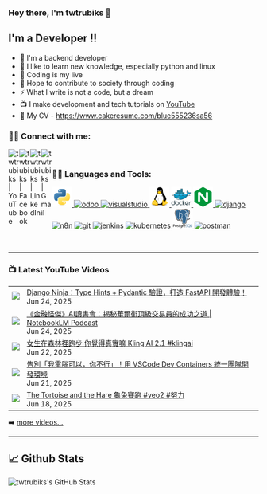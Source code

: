 ### Hey there, I'm twtrubiks 👋

## I'm a Developer !!

- 🔭 I'm a backend developer
- 🌱 I like to learn new knowledge, especially python and linux
- 👯 Coding is my live
- 🥅 Hope to contribute to society through coding
- ⚡  What I write is not a code, but a dream
- 📺 I make development and tech tutorials on [YouTube](https://www.youtube.com/user/blue524326)
- 🔭 My CV - https://www.cakeresume.com/blue555236sa56

### 🙋‍♂️ Connect with me:

[<img align="left" alt="twtrubiks | YouTube" width="22px" src="https://cdn.jsdelivr.net/npm/simple-icons@v3/icons/youtube.svg" />][youtube]
[<img align="left" alt="twtrubiks | Facebook" width="22px" src="https://cdn.jsdelivr.net/npm/simple-icons@v3/icons/facebook.svg" />][facebook]
[<img align="left" alt="twtrubiks | LinkedIn" width="22px" src="https://cdn.jsdelivr.net/npm/simple-icons@v3/icons/linkedin.svg" />][linkedin]
[<img align="left" alt="twtrubiks | Gmail" width="22px" src="https://cdn.jsdelivr.net/npm/simple-icons@v3/icons/gmail.svg" />][gmail]

<br />

### 👨‍💻 Languages and Tools:

<p align="left"> <a href="https://www.python.org" target="_blank"> <img src="https://raw.githubusercontent.com/devicons/devicon/master/icons/python/python-original.svg" alt="python" width="40" height="40"/> <a href="https://www.odoo.com/" target="_blank"> <img src="https://upload.wikimedia.org/wikipedia/commons/thumb/5/50/Odoo_logo.svg/320px-Odoo_logo.svg.png" alt="odoo" width="65" height="40"/> </a> <a href="https://code.visualstudio.com/" target="_blank"> <img src="https://upload.wikimedia.org/wikipedia/commons/thumb/9/9a/Visual_Studio_Code_1.35_icon.svg/240px-Visual_Studio_Code_1.35_icon.svg.png" alt="visualstudio" width="40" height="40"/> </a> <a href="https://www.linux.org/" target="_blank"> <img src="https://raw.githubusercontent.com/devicons/devicon/master/icons/linux/linux-original.svg" alt="linux" width="40" height="40"/> <a href="https://www.docker.com/" target="_blank"> <img src="https://raw.githubusercontent.com/devicons/devicon/master/icons/docker/docker-original-wordmark.svg" alt="docker" width="40" height="40"/> </a> </a> <a href="https://www.nginx.com" target="_blank"> <img src="https://raw.githubusercontent.com/devicons/devicon/master/icons/nginx/nginx-original.svg" alt="nginx" width="40" height="40"/> </a> </a> <a href="https://www.djangoproject.com/" target="_blank"> <img src="https://upload.wikimedia.org/wikipedia/commons/7/75/Django_logo.svg" alt="django" width="40" height="40"/> </a> <a href="[https://flask.palletsprojects.com/](https://upload.wikimedia.org/wikipedia/commons/5/53/N8n-logo-new.svg)" target="_blank"> <img src="https://upload.wikimedia.org/wikipedia/commons/5/53/N8n-logo-new.svg" alt="n8n" width="40" height="40"/> </a> <a href="https://git-scm.com/" target="_blank"> <img src="https://www.vectorlogo.zone/logos/git-scm/git-scm-icon.svg" alt="git" width="40" height="40"/> </a> <a href="https://www.jenkins.io" target="_blank"> <img src="https://www.vectorlogo.zone/logos/jenkins/jenkins-icon.svg" alt="jenkins" width="40" height="40"/> </a> <a href="https://kubernetes.io" target="_blank"> <img src="https://www.vectorlogo.zone/logos/kubernetes/kubernetes-icon.svg" alt="kubernetes" width="40" height="40"/> </a> <a href="https://www.postgresql.org" target="_blank"> <img src="https://raw.githubusercontent.com/devicons/devicon/master/icons/postgresql/postgresql-original-wordmark.svg" alt="postgresql" width="40" height="40"/> </a> <a href="https://postman.com" target="_blank"> <img src="https://www.vectorlogo.zone/logos/getpostman/getpostman-icon.svg" alt="postman" width="40" height="40"/> </a> </p>

<br />

---

### 📺 Latest YouTube Videos

<table>
    <tbody>
<!-- YOUTUBE:START --><tr><td><a href="https://www.youtube.com/watch?v=4mPPDdVHxIg"><img width="140px" src="https://i.ytimg.com/vi/4mPPDdVHxIg/mqdefault.jpg"></a></td>
<td><a href="https://www.youtube.com/watch?v=4mPPDdVHxIg">Django Ninja：Type Hints + Pydantic 驗證，打造 FastAPI 開發體驗！</a><br/>Jun 24, 2025</td></tr>
<tr><td><a href="https://www.youtube.com/watch?v=CQcbfMSSK7c"><img width="140px" src="https://i.ytimg.com/vi/CQcbfMSSK7c/mqdefault.jpg"></a></td>
<td><a href="https://www.youtube.com/watch?v=CQcbfMSSK7c">《金融怪傑》AI讀書會：揭秘華爾街頂級交易員的成功之道 | NotebookLM Podcast</a><br/>Jun 24, 2025</td></tr>
<tr><td><a href="https://www.youtube.com/shorts/HJUnaXAipm0"><img width="140px" src="https://i.ytimg.com/vi/HJUnaXAipm0/mqdefault.jpg"></a></td>
<td><a href="https://www.youtube.com/shorts/HJUnaXAipm0">女生在森林裡跑步  你覺得真實嘛 Kling AI 2.1 #klingai</a><br/>Jun 22, 2025</td></tr>
<tr><td><a href="https://www.youtube.com/watch?v=6jjYViLthi8"><img width="140px" src="https://i.ytimg.com/vi/6jjYViLthi8/mqdefault.jpg"></a></td>
<td><a href="https://www.youtube.com/watch?v=6jjYViLthi8">告別「我電腦可以，你不行」！用 VSCode Dev Containers 統一團隊開發環境</a><br/>Jun 21, 2025</td></tr>
<tr><td><a href="https://www.youtube.com/shorts/xD0h-VCUAXc"><img width="140px" src="https://i.ytimg.com/vi/xD0h-VCUAXc/mqdefault.jpg"></a></td>
<td><a href="https://www.youtube.com/shorts/xD0h-VCUAXc">The Tortoise and the Hare 龜兔賽跑  #veo2  #努力</a><br/>Jun 18, 2025</td></tr>
<!-- YOUTUBE:END -->
    </tbody>
</table>

➡️ [more videos...](https://www.youtube.com/user/blue524326)

---

## 📈 Github Stats

<p align="left">
  <img align="left" alt="twtrubiks's GitHub Stats" src="https://github-readme-stats.vercel.app/api?username=twtrubiks&show_icons=true&hide_border=true" />
</p>

[youtube]: https://www.youtube.com/user/blue524326
[linkedin]: https://www.linkedin.com/in/twtrubiks-a09330145/
[facebook]: https://www.facebook.com/TWTRubiks
[gmail]: mailto:twtrubiks@gmail.com
